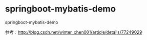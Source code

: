 # springboot-mybatis-demo
springboot-mybatis-demo

参考：http://blog.csdn.net/winter_chen001/article/details/77249029
